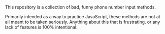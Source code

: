 This repository is a collection of bad, funny phone number input methods.

Primarily intended as a way to practice JavaScript, these methods are
not at all meant to be taken seriously. Anything about this that is frustrating,
or any lack of features is 100% intentional.